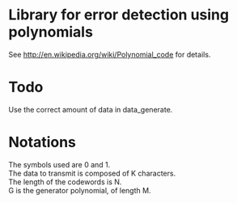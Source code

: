 Library for error detection using polynomials
=============================================
See http://en.wikipedia.org/wiki/Polynomial_code for details.  

Todo
====
Use the correct amount of data in data_generate.  

Notations
=========
The symbols used are 0 and 1.  
The data to transmit is composed of K characters.  
The length of the codewords is N.  
G is the generator polynomial, of length M.  
